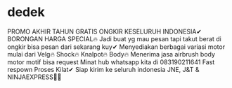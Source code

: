 # dedek
PROMO AKHIR TAHUN GRATIS ONGKIR KESELURUH INDONESIA✔ BORONGAN HARGA SPECIAL🔥 Jadi buat yg mau pesan tapi takut berat di ongkir bisa pesan dari sekarang kuy✔ Menyediakan berbagai variasi motor mulai dari Velg🔥 Shock🔥 Knalpot🔥 Body🔥 Menerima jasa airbrush body motor motif bisa request Minat hub whatsapp kita di 083190211641 Fast respown Proses Kilat✔ Siap kirim ke seluruh indonesia JNE, J&amp;T &amp; NINJAEXPRESS🚚🚛
